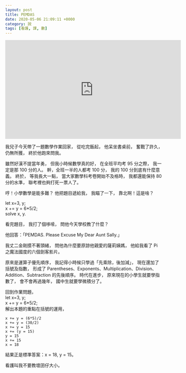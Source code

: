 ```yaml
---
layout: post
title: PEMDAS
date: 2020-05-06 21:09:11 +0000
category: 說
tags: [看護, 課, 數]
---
```


<iframe width="560" height="315" src="https://www.youtube.com/embed/H6syI3xiBBg" frameborder="0" allow="accelerometer; autoplay; encrypted-media; gyroscope; picture-in-picture" allowfullscreen></iframe>


我兒子今天帶了一題數學作業回家，
從吃完飯起，
他呆坐書桌前，
奮戰了許久，
仍無所獲，
終於他跑來問我。

<!--more-->

雖然好漢不提當年勇，
但我小時候數學真的好，
在全班平均考 95 分之際，
我一定是那 100 分的人。
幹，全班一半的人都考 100 分，
我的 100 分到底有什麼意義。
終於，
等我長大一點，
當大家數學科考卷開始不及格時，
我都還能保持 80 分的水準，
聯考裡也夠打死一票人了。

哼！小學數學是能多難？
他把題目遞給我，
我瞄了一下，
靠北啊！這是啥？


let x=3, y; <br />
x += y = 6*5/2; <br />
solve x, y.


看完題目，
我打了個哆嗦，
問他今天學校教了什麼？

他回答：「PEMDAS. Please Excuse My Dear Aunt Sally.」

我丈二金剛摸不著頭緒，
問他為什麼要原諒他親愛的薩莉姨媽，
他給我看了 Pi 之魔法國度的六個劍客影片。

原來是運算子優先順序，
我記得小時候只學過「先乘除，後加減」，
現在還加了括號及指數，
形成了 Parentheses、Exponents、Multiplication、Division、Addition、Subtraction 的先後順序。
時代在進步，
原來現在的小學生就要學指數了，
會不會再過幾年，
國中生就要學微積分了。

回到作業問題，<br />
let x=3, y; <br />
x += y = 6*5/2; <br /> 
解出本題的重點在括號的運用，
```
x += y = (6*5)/2
x += y = (30/2)
x += y = 15
x += (y = 15)
y = 15
x += 15
x = 18
```
結果正是標準答案：x = 18, y = 15。

看護叫我不要教壞囝仔大小。
